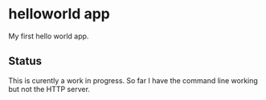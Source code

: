 # helloworld app

My first hello world app.

## Status

This is curently a work in progress. So far I have the command line working but not the HTTP server.
